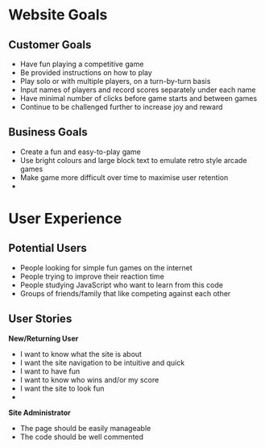 # Website Goals

## Customer Goals

- Have fun playing a competitive game
- Be provided instructions on how to play
- Play solo or with multiple players, on a turn-by-turn basis
- Input names of players and record scores separately under each name
- Have minimal number of clicks before game starts and between games
- Continue to be challenged further to increase joy and reward

## Business Goals

- Create a fun and easy-to-play game
- Use bright colours and large block text to emulate retro style arcade games
- Make game more difficult over time to maximise user retention
-

# User Experience

## Potential Users

- People looking for simple fun games on the internet
- People trying to improve their reaction time
- People studying JavaScript who want to learn from this code
- Groups of friends/family that like competing against each other

## User Stories

__New/Returning User__

- I want to know what the site is about
- I want the site navigation to be intuitive and quick
- I want to have fun
- I want to know who wins and/or my score
- I want the site to look fun
- 

__Site Administrator__

- The page should be easily manageable
- The code should be well commented